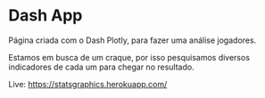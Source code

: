 # Dash App

Página criada com o Dash Plotly, para fazer uma análise jogadores.

Estamos em busca de um craque, por isso pesquisamos diversos indicadores de cada um para chegar no resultado.

Live: https://statsgraphics.herokuapp.com/
